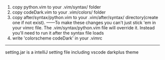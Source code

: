 1. copy python.vim to your .vim/syntax/ folder
2. copy codeDark.vim to your .vim/colors/ folder
3. copy after/syntax/python.vim to your .vim/after/syntax/ directory(create one if not exist).
——To make these changes you can't just stick 'em in your vimrc file. The .vim/syntax/python.vim file will override it. Instead you'll need to run it after the syntax file loads
4. write 'colorscheme codeDark' in your .vimrc

-----------------------------------------------------
setting.jar is a intelliJ setting file including vscode darkplus theme
